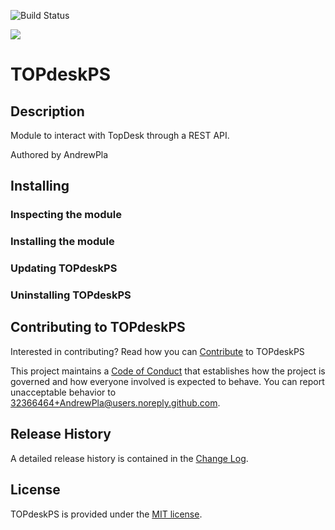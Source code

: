 ![Build Status](https://andrewplatech.visualstudio.com/TOPdeskPS/_apis/build/status/TOPdeskPS-TestValidation)

[<img src="https://andrewplatech.visualstudio.com/TOPdeskPS/_apis/build/status/TOPdeskPS-TestValidation"/>](https://andrewplatech.visualstudio.com/TOPdeskPS/_apis/build/status/TOPdeskPS-TestValidation)
# TOPdeskPS

## Description

Module to interact with TopDesk through a REST API.

Authored by AndrewPla

## Installing


### Inspecting the module


### Installing the module

### Updating TOPdeskPS

### Uninstalling TOPdeskPS

## Contributing to TOPdeskPS

Interested in contributing? Read how you can [Contribute](contributing.md) to TOPdeskPS

This project maintains a [Code of Conduct](code-of-conduct.md) that establishes how the project is governed and how everyone involved is expected to behave. You can report unacceptable behavior to [32366464+AndrewPla@users.noreply.github.com](mailto:32366464+AndrewPla@users.noreply.github.com).

## Release History

A detailed release history is contained in the [Change Log](CHANGELOG.md).

## License

TOPdeskPS is provided under the [MIT license](LICENSE.md).
